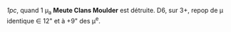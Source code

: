 _1pc_, quand 1 μ<sub>a</sub> __Meute Clans Moulder__ est détruite.
D6, sur 3+, repop de μ identique ∈ 12" et à +9" des μ<sup>e</sup>.